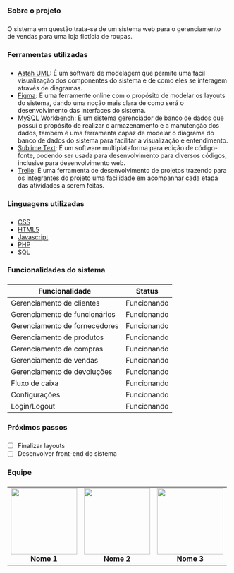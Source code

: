 ### Sobre o projeto <h3> 
O sistema em questão trata-se de um sistema web para o gerenciamento de vendas para uma loja fictícia de roupas.

### Ferramentas utilizadas <h3>
 * [Astah UML](https://astah.net/downloads/): É um software de modelagem que permite uma fácil visualização dos componentes do sistema e de como eles se interagem através de diagramas.
 * [Figma](https://www.figma.com): É uma ferramente online com o propósito de modelar os layouts do sistema, dando uma noção mais clara de como será o desenvolvimento das interfaces do sistema.
* [MySQL Workbench](https://www.mysql.com/products/workbench/): É um sistema gerenciador de banco de dados que possui o propósito de realizar o armazenamento e a manutenção dos dados, também é uma ferramenta capaz de modelar o diagrama do banco de dados do sistema para facilitar a visualização e entendimento.
* [Sublime Text](https://www.sublimetext.com): É um software multiplataforma para edição de código-fonte, podendo ser usada para desenvolvimento para diversos códigos, inclusive para desenvolvimento web.
* [Trello](https://trello.com/): É uma ferramenta de desenvolvimento de projetos trazendo para os integrantes do projeto uma facilidade em acompanhar cada etapa das atividades a serem feitas.

### Linguagens utilizadas <h3>
 * [CSS](https://developer.mozilla.org/pt-BR/docs/Web/CSS)
 * [HTML5](https://developer.mozilla.org/pt-BR/docs/Web/Guide/HTML/HTML5)
 * [Javascript](https://developer.mozilla.org/pt-BR/docs/Web/JavaScript)
 * [PHP](https://www.php.net/manual/pt_BR/intro-whatis.php)
 * [SQL](https://www.w3schools.com/sql/)

### Funcionalidades do sistema <h3>
Funcionalidade | Status
------------ | -------------
Gerenciamento de clientes | Funcionando
Gerenciamento de funcionários | Funcionando
Gerenciamento de fornecedores | Funcionando
Gerenciamento de produtos | Funcionando
Gerenciamento de compras | Funcionando
Gerenciamento de vendas | Funcionando
Gerenciamento de devoluções | Funcionando
Fluxo de caixa | Funcionando
Configurações | Funcionando
Login/Logout | Funcionando

### Próximos passos <h3>
- [ ] Finalizar layouts 
- [ ] Desenvolver front-end do sistema

### Equipe <h3>
<table align="center">
    <tr>
        <td align="center">
            <a href="https://github.com/Iury189">
                <img width="150" src="https://avatars.githubusercontent.com/u/63120240?s=460&v=4"/>
                <br/>
                <b>Nome 1</b>
            </a>
        </td>
        <td align="center">
            <a href="https://github.com/Iury189">
                <img width="150" src="https://avatars.githubusercontent.com/u/63120240?s=460&v=4"/>
                <br/>
                <b>Nome 2</b>
            </a>
        </td>
        <td align="center">
            <a href="https://github.com/Iury189">
                <img width="150" src="https://avatars.githubusercontent.com/u/63120240?s=460&v=4"/>
                <br/>
                <b>Nome 3</b>
            </a>
        </td>
    </tr>
</table>
